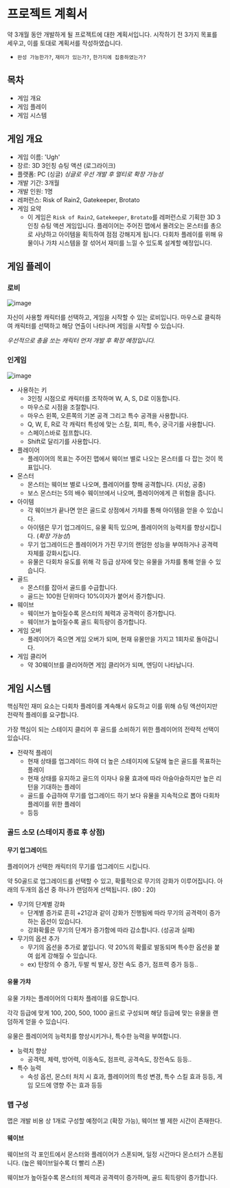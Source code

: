 # 프로젝트 계획서

약 3개월 동안 개발하게 될 프로젝트에 대한 계획서입니다. 시작하기 전 3가지 목표를 세우고, 이를 토대로 계획서를 작성하였습니다.

- `완성 가능한가?`, `재미가 있는가?`, `한가지에 집중하였는가?`

## 목차

- 게임 개요
- 게임 플레이
- 게임 시스템

## 게임 개요

- 게임 이름: 'Ugh'
- 장르: 3D 3인칭 슈팅 액션 (로그라이크)
- 플랫폼: PC (싱글) *싱글로 우선 개발 후 멀티로 확장 가능성*
- 개발 기간: 3개월
- 개발 인원: 1명
- 레퍼런스: Risk of Rain2, Gatekeeper, Brotato
- 게임 요약
  - 이 게임은 `Risk of Rain2`, `Gatekeeper`, `Brotato`를 레퍼런스로 기획한 3D 3인칭 슈팅 액션 게임입니다. 플레이어는 주어진 맵에서 몰려오는 몬스터를 총으로 사냥하고 아이템을 획득하여 점점 강해지게 됩니다. 다회차 플레이를 위해 유물이나 가챠 시스템을 잘 섞어서 재미를 느낄 수 있도록 설계할 예정입니다.

## 게임 플레이

### 로비

![image](https://github.com/futurelabunseen/B-JeonganLee/assets/84510455/1a1c90e6-a5cb-493f-aed7-a73667753f55)

자신이 사용할 캐릭터를 선택하고, 게임을 시작할 수 있는 로비입니다. 마우스로 클릭하여 캐릭터를 선택하고 해당 연출이 나타나며 게임을 시작할 수 있습니다.

*우선적으로 총을 쏘는 캐릭터 먼저 개발 후 확장 예정입니다.*

### 인게임

![image](https://github.com/futurelabunseen/B-JeonganLee/assets/84510455/ebfc3a6c-067e-4c55-8ab5-67c3ea96ddff)

- 사용하는 키
  - 3인칭 시점으로 캐릭터를 조작하며 W, A, S, D로 이동합니다.
  - 마우스로 시점을 조절합니다.
  - 마우스 왼쪽, 오른쪽의 기본 공격 그리고 특수 공격을 사용합니다.
  - Q, W, E, R로 각 캐릭터 특성에 맞는 스킬, 회피, 특수, 궁극기를 사용합니다.
  - 스페이스바로 점프합니다.
  - Shift로 달리기를 사용합니다.
- 플레이어
  - 플레이어의 목표는 주어진 맵에서 웨이브 별로 나오는 몬스터를 다 잡는 것이 목표입니다.
- 몬스터
  - 몬스터는 웨이브 별로 나오며, 플레이어를 향해 공격합니다. (지상, 공중)
  - 보스 몬스터는 5의 배수 웨이브에서 나오며, 플레이어에게 큰 위협을 줍니다.
- 아이템
  - 각 웨이브가 끝나면 얻은 골드로 상점에서 가챠를 통해 아이템을 얻을 수 있습니다.
  - 아이템은 무기 업그레이드, 유물 획득 있으며, 플레이어의 능력치를 향상시킵니다. (*확장 가능성*)
  - 무기 업그레이드은 플레이어가 가진 무기의 랜덤한 성능을 부여하거나 공격력 자체를 강화시킵니다.
  - 유물은 다회차 유도를 위해 각 등급 상자에 맞는 유물을 가챠를 통해 얻을 수 있습니다.
- 골드
  - 몬스터를 잡아서 골드를 수급합니다.
  - 골드는 100원 단위마다 10%이자가 붙어서 증가합니다.
- 웨이브
  - 웨이브가 높아질수록 몬스터의 체력과 공격력이 증가합니다.
  - 웨이브가 높아질수록 골드 획득량이 증가합니다.
- 게임 오버
  - 플레이어가 죽으면 게임 오버가 되며, 현재 유물만을 가지고 1회차로 돌아갑니다.
- 게임 클리어
  - 약 30웨이브를 클리어하면 게임 클리어가 되며, 엔딩이 나타납니다.

## 게임 시스템

핵심적인 재미 요소는 다회차 플레이를 계속해서 유도하고 이를 위해 슈팅 액션이지만 전략적 플레이를 요구합니다.

가장 핵심이 되는 스테이지 클리어 후 골드를 소비하기 위한 플레이어의 전략적 선택이 있습니다.

- 전략적 플레이
  - 현재 상태를 업그레이드 하여 더 높은 스테이지에 도달헤 높은 골드를 목표하는 플레이
  - 현재 상태를 유지하고 골드의 이자나 유물 효과에 따라 아슬아슬하지만 높은 리턴을 기대하는 플레이
  - 골드를 수급하여 무기를 업그레이드 하기 보다 유물을 지속적으로 뽑아 다회차 플레이를 위한 플레이
  - 등등

### 골드 소모 (스테이지 종료 후 상점)

#### 무기 업그레이드

플레이어가 선택한 캐릭터의 무기를 업그레이드 시킵니다.

약 50골드로 업그레이드를 선택할 수 있고, 확률적으로 무기의 강화가 이루어집니다. 아래의 두개의 옵션 중 하나가 랜덤하게 선택됩니다. (80 : 20)

- 무기의 단계별 강화
  - 단계별 증가로 흔히 +21강과 같이 강화가 진행됨에 따라 무기의 공격력이 증가하는 옵션이 있습니다.
  - 강화확률은 무기의 단계가 증가함에 따라 감소합니다. (성공과 실패)
- 무기의 옵션 추가
  - 무기의 옵션을 추가로 붙입니다. 약 20%의 확률로 발동되며 특수한 옵션을 붙여 쉽게 강해질 수 있습니다.
  - ex) 탄창의 수 증가, 두발 씩 발사, 장전 속도 증가, 점프력 증가 등등..

#### 유물 가챠

유물 가챠는 플레이어의 다회차 플레이를 유도합니다.

각각 등급에 맞게 100, 200, 500, 1000 골드로 구성되며 해당 등급에 맞는 유물을 랜덤하게 얻을 수 있습니다.

유물은 플레이어의 능력치를 향상시키거나, 특수한 능력을 부여합니다.

- 능력치 향상
  - 공격력, 체력, 방어력, 이동속도, 점프력, 공격속도, 장전속도 등등..
- 특수 능력
  - 속성 옵션, 몬스터 처치 시 효과, 플레이어의 특성 변경, 특수 스킬 효과 등등, 게임 모드에 영향 주는 효과 등등

### 맵 구성

맵은 개발 비용 상 1개로 구성할 예정이고 (확장 가능), 웨이브 별 제한 시간이 존재한다.

#### 웨이브

웨이브의 각 포인트에서 몬스터와 플레이어가 스폰되며, 일정 시간마다 몬스터가 스폰됩니다. (높은 웨이브일수록 더 빨리 스폰)

웨이브가 높아질수록 몬스터의 체력과 공격력이 증가하며, 골드 획득량이 증가합니다.
